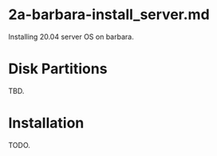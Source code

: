 
# 2a-barbara-install_server.md

Installing 20.04 server OS on barbara.

# Disk Partitions

TBD.

# Installation

TODO.

